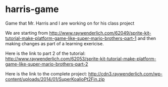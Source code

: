 harris-game
===========

Game that Mr. Harris and I are working on for his class project

We are starting from http://www.raywenderlich.com/62049/sprite-kit-tutorial-make-platform-game-like-super-mario-brothers-part-1 and then making changes as part of a learning exericise.

Here is the link to part 2 of the tutorial: http://www.raywenderlich.com/62053/sprite-kit-tutorial-make-platform-game-like-super-mario-brothers-part-2

Here is the link to the complete project: http://cdn3.raywenderlich.com/wp-content/uploads/2014/01/SuperKoalioPt2Fin.zip
